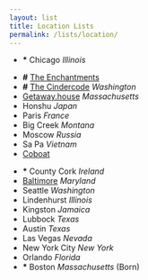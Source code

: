 ```yaml
---
layout: list
title: Location Lists
permalink: /lists/location/
---
```


- __*__ Chicago _Illinois_

<!--two items:-->

- __#__ [The Enchantments](http://enchantments.guide)
- __#__ [The Cindercode](http://thecindercone.com) _Washington_
- [Getaway.house](http://getaway.house) _Massachusetts_
- Honshu _Japan_
- Paris _France_
- Big Creek _Montana_
- Moscow _Russia_
- Sa Pa _Vietnam_
- [Coboat](https://startupretreats.com/coboat)

<!--two items:-->

- __*__ County Cork _Ireland_
- [Baltimore](https://vimeo.com/37561245) _Maryland_
- Seattle _Washington_
- Lindenhurst _Illinois_
- Kingston _Jamaica_
- Lubbock _Texas_
- Austin _Texas_
- Las Vegas _Nevada_
- New York City _New York_
- Orlando _Florida_
- __*__ Boston _Massachusetts_ (Born)

